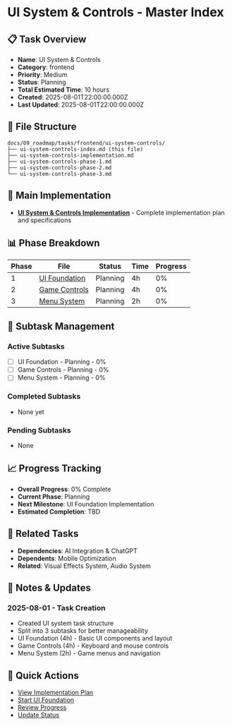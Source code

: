# UI System & Controls - Master Index

## 📋 Task Overview
- **Name**: UI System & Controls
- **Category**: frontend
- **Priority**: Medium
- **Status**: Planning
- **Total Estimated Time**: 10 hours
- **Created**: 2025-08-01T22:00:00.000Z
- **Last Updated**: 2025-08-01T22:00:00.000Z

## 📁 File Structure
```
docs/09_roadmap/tasks/frontend/ui-system-controls/
├── ui-system-controls-index.md (this file)
├── ui-system-controls-implementation.md
├── ui-system-controls-phase-1.md
├── ui-system-controls-phase-2.md
└── ui-system-controls-phase-3.md
```

## 🎯 Main Implementation
- **[UI System & Controls Implementation](./ui-system-controls-implementation.md)** - Complete implementation plan and specifications

## 📊 Phase Breakdown
| Phase | File | Status | Time | Progress |
|-------|------|--------|------|----------|
| 1 | [UI Foundation](./ui-system-controls-phase-1.md) | Planning | 4h | 0% |
| 2 | [Game Controls](./ui-system-controls-phase-2.md) | Planning | 4h | 0% |
| 3 | [Menu System](./ui-system-controls-phase-3.md) | Planning | 2h | 0% |

## 🔄 Subtask Management
### Active Subtasks
- [ ] UI Foundation - Planning - 0%
- [ ] Game Controls - Planning - 0%
- [ ] Menu System - Planning - 0%

### Completed Subtasks
- None yet

### Pending Subtasks
- None

## 📈 Progress Tracking
- **Overall Progress**: 0% Complete
- **Current Phase**: Planning
- **Next Milestone**: UI Foundation Implementation
- **Estimated Completion**: TBD

## 🔗 Related Tasks
- **Dependencies**: AI Integration & ChatGPT
- **Dependents**: Mobile Optimization
- **Related**: Visual Effects System, Audio System

## 📝 Notes & Updates
### 2025-08-01 - Task Creation
- Created UI system task structure
- Split into 3 subtasks for better manageability
- UI Foundation (4h) - Basic UI components and layout
- Game Controls (4h) - Keyboard and mouse controls
- Menu System (2h) - Game menus and navigation

## 🚀 Quick Actions
- [View Implementation Plan](./ui-system-controls-implementation.md)
- [Start UI Foundation](./ui-system-controls-phase-1.md)
- [Review Progress](#progress-tracking)
- [Update Status](#notes--updates) 